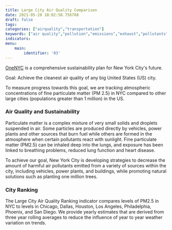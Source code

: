 ```yaml
---
title: Large City Air Quality Comparison
date: 2021-05-28 18:02:58.756768
draft: false
tags: 
categories: ["airquality","transportation"]
keywords: ["air quality","pollution","emissions","exhaust","pollutants","pm2.5","asthma","breathing","lungs","asthma","respiratory","illness","hospitalizations","emergency department visits"]
indicators: 
menu:
    main:
        identifier: '03'
---
```


[OneNYC](http://www1.nyc.gov/html/onenyc/index.html) is a comprehensive sustainability plan for New York City's future.

Goal: Achieve the cleanest air quality of any big United States (US) city.

To measure progress towards this goal, we are tracking atmospheric concentrations of fine particulate matter (PM 2.5) in NYC compared to other large cities (populations greater than 1 million) in the US.

### Air Quality and Sustainability

Particulate matter is a complex mixture of very small solids and droplets suspended in air. Some particles are produced directly by vehicles, power plants and other sources that burn fuel while others are formed in the atmosphere when certain pollutants react with sunlight. Fine particulate matter (PM2.5) can be inhaled deep into the lungs, and exposure has been linked to breathing problems, reduced lung function and heart disease.   
  
 To achieve our goal, New York City is developing strategies to decrease the amount of harmful air pollutants emitted from a variety of sources within the city, including vehicles, power plants, and buildings, while promoting natural solutions such as planting one million trees.

### City Ranking

The Large City Air Quality Ranking indicator compares levels of PM2.5 in NYC to levels in Chicago, Dallas, Houston, Los Angeles, Philadelphia, Phoenix, and San Diego. We provide yearly estimates that are derived from three year rolling averages to reduce the influence of year to year weather variation on trends.
